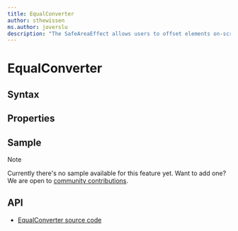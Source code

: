 ```yaml
---
title: EqualConverter
author: sthewissen
ms.author: joverslu
description: "The SafeAreaEffect allows users to offset elements on-screen based on the current active safe area."
---
```


# EqualConverter

## Syntax

## Properties

## Sample

> [!NOTE]
>  Currently there's no sample available for this feature yet. Want to add one? We are open to [community contributions](https://github.com/xamarin/XamarinCommunityToolkit).

<!-- [EqualConverter sample page Source](https://github.com/xamarin/XamarinCommunityToolkit)

You can see this in action in the [Xamarin Community Toolkit Sample App](https://github.com/xamarin/XamarinCommunityToolkit). -->

## API

* [EqualConverter source code](https://github.com/xamarin/XamarinCommunityToolkit/blob/main/XamarinCommunityToolkit/Converters/EqualConverter.shared.cs)